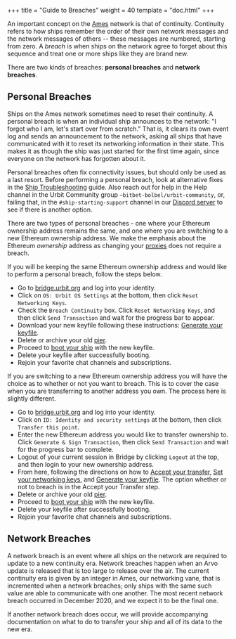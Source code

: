 +++
title = "Guide to Breaches"
weight = 40
template = "doc.html"
+++

An important concept on the [Ames](@/docs/arvo/ames/ames.md) network is that of continuity. Continuity refers to how ships remember the order of their own network messages and the network messages of others -- these messages are numbered, starting from zero. A _breach_ is when ships on the network agree to forget about this sequence and treat one or more ships like they are brand new.

There are two kinds of breaches: **personal breaches** and **network breaches**.

## Personal Breaches

Ships on the Ames network sometimes need to reset their continuity. A personal breach is when an individual ship announces to the network: "I forgot who I am, let's start over from scratch." That is, it clears its own event log and sends an announcement to the network, asking all ships that have communicated with it to reset its networking information in their state. This makes it as though the ship was just started for the first time again, since everyone on the network has forgotten about it.

Personal breaches often fix connectivity issues, but should only be used as a
last resort. Before performing a personal breach, look at alternative fixes in
the [Ship Troubleshooting](../ship-troubleshooting) guide. Also reach out for
help in the Help channel in the Urbit Community group
`~bitbet-bolbel/urbit-community`, or, failing that, in the
`#ship-starting-support` channel in our [Discord
server](https://discord.gg/n9xhMdz) to see if there is another option.

There are two types of personal breaches - one where your Ethereum ownership address
remains the same, and one where you are switching to a new Ethereum ownership
address. We make the emphasis about the Ethereum _ownership_ address as
changing your [proxies](@/docs/glossary/proxies.md) does not require a breach.

If you will be keeping the same Ethereum ownership address and would like to perform a
personal breach, follow the steps below.

- Go to [bridge.urbit.org](https://bridge.urbit.org) and log into your identity.
- Click on `OS: Urbit OS Settings` at the bottom, then click `Reset Networking Keys`.
- Check the `Breach Continuity` box. Click `Reset Networking Keys`, and then click `Send Transaction` and wait for the progress bar to appear.
- Download your new keyfile following these instructions: [Generate your
  keyfile](@/using/id/using-bridge.md#generate-your-keyfile).
- Delete or archive your old [pier](@/docs/glossary/pier.md).
- Proceed to [boot your ship](@/getting-started/_index.md#boot-your-planet) with the new keyfile.
- Delete your keyfile after successfully booting.
- Rejoin your favorite chat channels and subscriptions.

If you are switching to a new Ethereum ownership address you will have the
choice as to whether or not you want to breach. This is to cover the case when
you are transferring to another address you own. The process here is slightly different.

- Go to [bridge.urbit.org](https://bridge.urbit.org) and log into your identity.
- Click on `ID: Identity and security settings` at the bottom, then click
  `Transfer this point`.
- Enter the new Ethereum address you would like to transfer ownership to. Click
  `Generate & Sign Transaction`, then click `Send Transaction` and wait for the
  progress bar to complete.
- Logout of your current session in Bridge by clicking `Logout` at the top, and
  then login to your new ownership address.
- From here, following the directions on how to [Accept your
  transfer](@/using/id/using-bridge.md#accept-your-transfer), [Set your
  networking keys](@/using/id/using-bridge.md#set-your-networking-keys),
  and [Generate your
  keyfile](@/using/id/using-bridge.md#generate-your-keyfile). The option
  whether or not to breach is in the Accept your Transfer step.
- Delete or archive your old [pier](@/docs/glossary/pier.md).
- Proceed to [boot your ship](@/getting-started/_index.md#boot-your-planet) with the new keyfile.
- Delete your keyfile after successfully booting.
- Rejoin your favorite chat channels and subscriptions.

## Network Breaches

A network breach is an event where all ships on the network are required to
update to a new continuity era. Network breaches happen when an Arvo update is
released that is too large to release over the air. The current continuity era
is given by an integer in Ames, our networking vane, that is incremented when a
network breaches; only ships with the same such value are able to communicate
with one another. The most recent network breach occurred in December 2020, and
we expect it to be the final one.

If another network breach does occur, we will provide accompanying documentation
on what to do to transfer your ship and all of its data to the new era.
